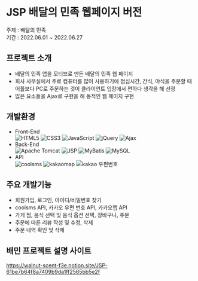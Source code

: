 # JSP 배달의 민족 웹페이지 버전
주제 : 배달의 민족<br>
기간 : 2022.06.01 ~ 2022.06.27
## 프로젝트 소개
* 배달의 민족 앱을 모티브로 만든 배달의 민족 웹 페이지
* 회사 사무실에서 주로 컴퓨터를 많이 사용하기에 점심시간, 간식, 야식을 주문할 때 어플보다 PC로 주문하는 것이 클라이언트 입장에서 편하다 생각을 해 선정
* 많은 요소들을 Ajax로 구현을 해 동적인 웹 페이지 구현
## 개발환경
* Front-End<br>
![HTML5](https://img.shields.io/badge/HTML5-%23E34F26.svg?style=flat-square&logo=html5&logoColor=white)
![CSS3](https://img.shields.io/badge/CSS3-%231572B6.svg?style=flat-square&logo=css3&logoColor=white)
![JavaScript](https://img.shields.io/badge/JavaScript-F7DF1E?style=flat-square&logo=JavaScript&logoColor=white)
![jQuery](https://img.shields.io/badge/jQuery-%230769AD.svg?style=flat-square&logo=jquery&logoColor=white)
![Ajax](https://img.shields.io/badge/Ajax-258CCF?style=flat-square&logo=&logoColor=white)<br>
* Back-End<br>
![Apache Tomcat](https://img.shields.io/badge/Apache%20Tomcat-%23F8DC75.svg?style=flat-square&logo=apache-tomcat&logoColor=black)
![JSP](https://img.shields.io/badge/JSP-E56F1F?style=flat-square&logo=&logoColor=white)
![MyBatis](https://img.shields.io/badge/MyBatis-5D4849?style=flat-square&logo=&logoColor=white)
![MySQL](https://img.shields.io/badge/MySQL-4479A1?style=flat-square&logo=mysql&logoColor=white)
* API<br>
![coolsms](https://img.shields.io/badge/coolsms-6199D2?style=flat-square&logo=&logoColor=black)
![kakaomap](https://img.shields.io/badge/KAKAO%20Map-FAE100?style=flat-square&logo=&logoColor=black)
![kakao 우편번호](https://img.shields.io/badge/KAKAO%20우편번호-FAE100?style=flat-square&logo=&logoColor=black)
## 주요 개발기능
* 회원가입, 로그인, 아이디/비밀번호 찾기
* coolsms API, 카카오 우편 번호 API, 카카오맵 API
* 가게 찜, 음식 선택 및 음식 옵션 선택, 장바구니, 주문
* 주문에 따른 리뷰 작성 및 수정, 삭제
* 주문 내역 확인 및 삭제
## 배민 프로젝트 설명 사이트
https://walnut-scent-f3e.notion.site/JSP-61be7b64f8a7409b9da1ff2565bb5e2f
